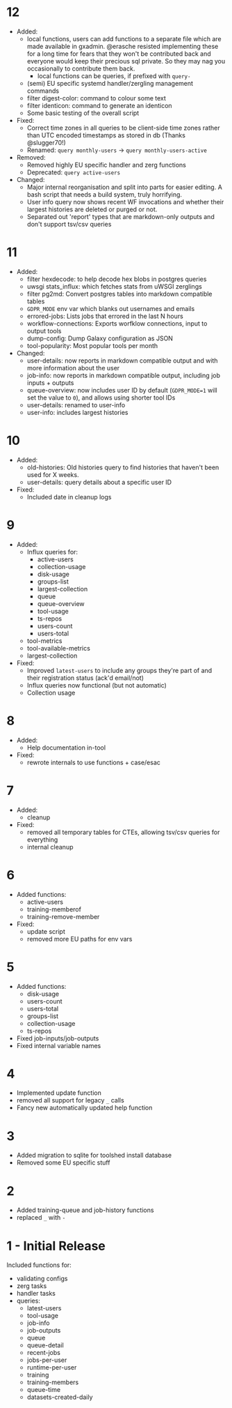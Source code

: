 # 12

- Added:
	- local functions, users can add functions to a separate file which are made available in gxadmin. @erasche resisted implementing these for a long time for fears that they won't be contributed back and everyone would keep their precious sql private. So they may nag you occasionally to contribute them back.
		- local functions can be queries, if prefixed with `query-`
	- (semi) EU specific systemd handler/zergling management commands
	- filter digest-color: command to colour some text
	- filter identicon: command to generate an identicon
	- Some basic testing of the overall script
- Fixed:
	- Correct time zones in all queries to be client-side time zones rather than UTC encoded timestamps as stored in db (Thanks @slugger70!)
	- Renamed: `query monthly-users` → `query monthly-users-active`
- Removed:
	- Removed highly EU specific handler and zerg functions
	- Deprecated: `query active-users`
- Changed:
	- Major internal reorganisation and split into parts for easier editing. A bash script that needs a build system, truly horrifying.
	- User info query now shows recent WF invocations and whether their largest histories are deleted or purged or not.
	- Separated out 'report' types that are markdown-only outputs and don't support tsv/csv queries

# 11

- Added:
	- filter hexdecode: to help decode hex blobs in postgres queries
	- uwsgi stats\_influx: which fetches stats from uWSGI zerglings
	- filter pg2md: Convert postgres tables into markdown compatible tables
	- `GDPR_MODE` env var which blanks out usernames and emails
	- errored-jobs: Lists jobs that errored in the last N hours
	- workflow-connections: Exports worfklow connections, input to output tools
	- dump-config: Dump Galaxy configuration as JSON
	- tool-popularity: Most popular tools per month
- Changed:
	- user-details: now reports in markdown compatible output and with more information about the user
	- job-info: now reports in markdown compatible output, including job inputs + outputs
	- queue-overview: now includes user ID by default (`GDPR_MODE=1` will set the value to `0`), and allows using shorter tool IDs
	- user-details: renamed to user-info
	- user-info: includes largest histories

# 10

- Added:
	- old-histories: Old histories query to find histories that haven't been used for X weeks.
	- user-details: query details about a specific user ID
- Fixed:
	- Included date in cleanup logs

# 9

- Added:
	- Influx queries for:
		- active-users
		- collection-usage
		- disk-usage
		- groups-list
		- largest-collection
		- queue
		- queue-overview
		- tool-usage
		- ts-repos
		- users-count
		- users-total
	- tool-metrics
	- tool-available-metrics
	- largest-collection
- Fixed:
	- Improved `latest-users` to include any groups they're part of and their registration status (ack'd email/not)
	- Influx queries now functional (but not automatic)
	- Collection usage

# 8

- Added:
	- Help documentation in-tool
- Fixed:
	- rewrote internals to use functions + case/esac

# 7

- Added:
	- cleanup
- Fixed:
	- removed all temporary tables for CTEs, allowing tsv/csv queries for everything
	- internal cleanup

# 6

- Added functions:
	- active-users
	- training-memberof
	- training-remove-member
- Fixed:
	- update script
	- removed more EU paths for env vars


# 5

- Added functions:
	- disk-usage
	- users-count
	- users-total
	- groups-list
	- collection-usage
	- ts-repos
- Fixed job-inputs/job-outputs
- Fixed internal variable names

# 4

- Implemented update function
- removed all support for legacy `_` calls
- Fancy new automatically updated help function

# 3

- Added migration to sqlite for toolshed install database
- Removed some EU specific stuff

# 2

- Added training-queue and job-history functions
- replaced `_` with `-`

# 1 - Initial Release

Included functions for:

- validating configs
- zerg tasks
- handler tasks
- queries:
  - latest-users
  - tool-usage
  - job-info
  - job-outputs
  - queue
  - queue-detail
  - recent-jobs
  - jobs-per-user
  - runtime-per-user
  - training
  - training-members
  - queue-time
  - datasets-created-daily
